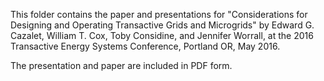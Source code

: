 This folder contains the paper and presentations for "Considerations for Designing and Operating Transactive Grids and Microgrids"
by Edward G. Cazalet, William T. Cox, Toby Considine, and Jennifer Worrall, at the 2016 Transactive Energy Systems Conference,
Portland OR, May 2016.

The presentation and paper are included in PDF form.
